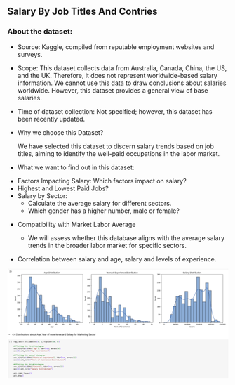 ## Salary By Job Titles And Contries

### About the dataset:
- Source:  Kaggle, compiled from reputable employment websites and surveys.
- Scope: This dataset collects data from Australia, Canada, China, the US, and the UK. Therefore, it does not represent worldwide-based salary information. We cannot use this data to draw conclusions about salaries worldwide. However, this dataset provides a general view of base salaries.
- Time of dataset collection: Not specified; however, this dataset has been recently updated.
- Why we choose this Dataset?

  We have selected this dataset to discern salary trends based on job titles, aiming to identify the well-paid occupations in the labor market.

- What we want to find out in this dataset:
 + Factors Impacting Salary: Which factors impact on salary?
 + Highest and Lowest Paid Jobs?
 + Salary by Sector:
    + Calculate the average salary for different sectors.
    + Which gender has a higher number, male or female?

- Compatibility with Market Labor Average

    + We will assess whether this database aligns with the average salary trends in the broader labor market for specific sectors.

- Correlation between salary and age, salary and levels of experience.

![Job Analyze](https://github.com/dandev947366/Salary-by-Job-Title-and-Country/blob/main/Salary.png)

